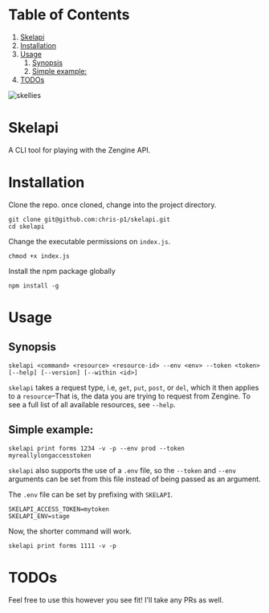 
# Table of Contents

1.  [Skelapi](#orgd64d8e9)
2.  [Installation](#org4175395)
3.  [Usage](#org8a677eb)
    1.  [Synopsis](#org318a53f)
    2.  [Simple example:](#org320ebab)
4.  [TODOs](#org7e50139)

![skellies](./skellies.webp)

<a id="orgd64d8e9"></a>

# Skelapi

A CLI tool for playing with the Zengine API.


<a id="org4175395"></a>

# Installation

Clone the repo. once cloned, change into the project directory.

    git clone git@github.com:chris-p1/skelapi.git
    cd skelapi

Change the executable permissions on `index.js`.

    chmod +x index.js

Install the npm package globally

    npm install -g


<a id="org8a677eb"></a>

# Usage


<a id="org318a53f"></a>

## Synopsis

    skelapi <command> <resource> <resource-id> --env <env> --token <token> [--help] [--version] [--within <id>]

`skelapi` takes a request type, i.e, `get`, `put`, `post`, or `del`, which it then applies to a `resource`&#x2013;That is, the data you are trying to request from Zengine. To see a full list of all available resources, see `--help`.


<a id="org320ebab"></a>

## Simple example:

    skelapi print forms 1234 -v -p --env prod --token myreallylongaccesstoken

`skelapi` also supports the use of a `.env` file, so the `--token` and `--env` arguments can be set from this file instead of being passed as an argument.

The `.env` file can be set by prefixing with `SKELAPI`.

    SKELAPI_ACCESS_TOKEN=mytoken
    SKELAPI_ENV=stage

Now, the shorter command will work.

    skelapi print forms 1111 -v -p


<a id="org7e50139"></a>

# TODOs

Feel free to use this however you see fit! I'll take any PRs as well.

